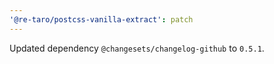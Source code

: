 ```yaml
---
'@re-taro/postcss-vanilla-extract': patch
---
```


Updated dependency `@changesets/changelog-github` to `0.5.1`.
